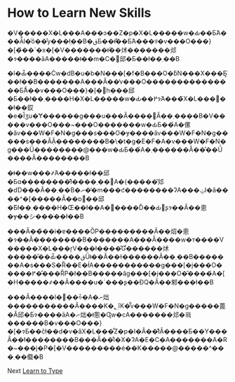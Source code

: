 # How to Learn New Skills
[//]: # (Version:1.0.0)
�V�����X�L���A���ɔ��Z�p�X�L�����w�Ԃ��Ƃ́A���ׂĂ̐l�̍ő��̊y���݂ł��B�قƂ��ǂ̊��Ƃ́A���ꂪ�v���O���}�[�̃��`�x�[�V�������ǂ̂��炢�������邩�ɂ����āA�����ǂ��m�C�𓾂邱�Ƃ��ł��܂��B

�l�Ԃ͂����Ċw�ԁB�u�b�N���[�f�B���O�ƃN���X���Ƃ͕֗��ł��B�������A���Ȃ��̓v���O���������������Ƃ̂Ȃ��v���O���}�[�𑸌h���邱�Ƃ��ł��܂����H�X�L�����w�Ԃ��߂ɂ́A���̃X�L���𔭊��ł��銰�e�Ȉʒu�Ɏ������g���u���Ȃ����΂Ȃ��܂����B�V�����v���O���~���O�������w�ԂƂ��́A�傫�ȃv���W�F�N�g���s���O�ɏ����ȃv���W�F�N�g�����s���Ă݂Ă��������B�\�t�g�E�F�A�v���W�F�N�g���Ǘ��������@���w�ԂƂ��́A�܂������Ȃ��̂��Ǘ����Ă��������B

�ǂ��w���҂́A�����ł��邱�Ƃɑ��������̂ł͂����܂��񂪁A�{�����͂邩�ɗD���Ă��܂��B�ނ��̒m���ƈ��������ɁA���ݓI�ȃ����^�[�����Ȃ��ɒ񋟂��邱�Ƃ͂ł��܂����H�Œ��ł��A�׋����Ď��Ԃ𖳑ʂɂ��Ȃ��悤�ɏ��シ���ׂ��ł��B

���Ȃ��̏��i�ɐ����ȌP���������Ă��炤�悤�ɂ��Ă��������B�������A���Ȃ����w�т����V�����X�L���ŗV���ł����̂Ɠ������炢�����̎��Ԃ͂����قǗǂ��Ȃ��Ɨ������Ă��܂��B�������A�s���S�Ȑ��E�ł́A�����������g���[�j���O�����߂��̂��ȒP�ł��B�����ȃg���[�j���O�̑����́A�[�H�����҂��Ă����u�`���ʂ��ĐQ�Ă��邾���ł��B

���Ȃ����l�𓱂��ꍇ�A�ނ炪�����������Ă����K�؂ȋK�͂̃v���W�F�N�g�����蓖�Ă邱�Ƃɂ����āA�ނ炪�ǂ̂悤�Ɋw�сA�������邩�𗝉������B�v���O���}�[�ɂƂ��čł��d�v�ȃX�L���͋Z�p�I�Ȃ��̂ł͂Ȃ����Ƃ��Y���Ȃ��ł��������B���Ȃ��̐l�X�ɁA�E�C�A�������A�R�~���j�P�[�V���������ė��K�����@�����^���܂��傤�B

Next [Learn to Type](07-Learn-to-Type.md)
